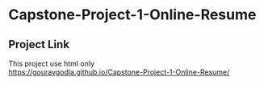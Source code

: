 # Capstone-Project-1-Online-Resume
## Project Link

This project use html only
<br />
https://gouravgodla.github.io/Capstone-Project-1-Online-Resume/

